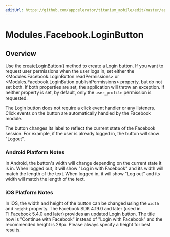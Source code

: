 ```yaml
---
editUrl: https://github.com/appcelerator/titanium_mobile/edit/master/apidoc/LoginButton.yml
---
```

# Modules.Facebook.LoginButton

<TypeHeader/>

## Overview

Use the [createLoginButton()](Modules.Facebook.createLoginButton) method
to create a Login button. If you want to request user permissions when the
user logs in, set either the <Modules.Facebook.LoginButton.readPermissions> or
<Modules.Facebook.LoginButton.publishPermissions> property, but do not set both.  If both
properties are set, the application will throw an exception.  If neither property is set, by
default, only the `user_profile` permission is requested.

The Login button does not require a click event handler or any listeners.
Click events on the button are automatically handled by the Facebook module.

The button changes its label to reflect the current state of the Facebook
session.  For example, if the user is already logged in, the button will show "Logout".

### Android Platform Notes

In Android, the button's width will change depending on the current state it is in. When
logged out, it will show "Log in with Facebook" and its width will match the length of
the text. When logged in, it will show "Log out" and its width will match the length of
the text.

### iOS Platform Notes

In iOS, the width and height of the button can be changed using the `width` and `height` property.
The Facebook SDK 4.19.0 and later (used in Ti.Facebook 5.4.0 and later) provides an updated Login 
button. The title now is "Continue with Facebook" instead of "Login with Facebook" and the recommended 
height is 28px. Please always specify a height for best results.

<ApiDocs/>
